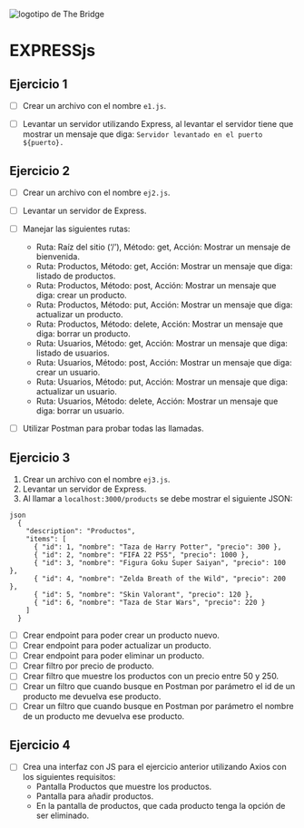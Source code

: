 ![logotipo de The Bridge](https://user-images.githubusercontent.com/27650532/77754601-e8365180-702b-11ea-8bed-5bc14a43f869.png 'logotipo de The Bridge')

# EXPRESSjs

## Ejercicio 1

- [ ] Crear un archivo con el nombre `e1.js`.
- [ ] Levantar un servidor utilizando Express, al levantar el servidor tiene que mostrar un mensaje que diga: `Servidor levantado en el puerto ${puerto}.`


## Ejercicio 2

- [ ] Crear un archivo con el nombre `ej2.js`.
- [ ] Levantar un servidor de Express.
- [ ] Manejar las siguientes rutas:

  - Ruta: Raíz del sitio (‘/’), Método: get, Acción: Mostrar un mensaje de bienvenida.
  - Ruta: Productos, Método: get, Acción: Mostrar un mensaje que diga: listado de productos.
  - Ruta: Productos, Método: post, Acción: Mostrar un mensaje que diga: crear un producto.
  - Ruta: Productos, Método: put, Acción: Mostrar un mensaje que diga: actualizar un producto.
  - Ruta: Productos, Método: delete, Acción: Mostrar un mensaje que diga: borrar un producto.
  - Ruta: Usuarios, Método: get, Acción: Mostrar un mensaje que diga: listado de usuarios.
  - Ruta: Usuarios, Método: post, Acción: Mostrar un mensaje que diga: crear un usuario.
  - Ruta: Usuarios, Método: put, Acción: Mostrar un mensaje que diga: actualizar un usuario.
  - Ruta: Usuarios, Método: delete, Acción: Mostrar un mensaje que diga: borrar un usuario.

- [ ] Utilizar Postman para probar todas las llamadas.


## Ejercicio 3

1. Crear un archivo con el nombre `ej3.js`.
2. Levantar un servidor de Express.
3. Al llamar a `localhost:3000/products` se debe mostrar el siguiente JSON:
````
json
  {
    "description": "Productos",
    "items": [
      { "id": 1, "nombre": "Taza de Harry Potter", "precio": 300 },
      { "id": 2, "nombre": "FIFA 22 PS5", "precio": 1000 },
      { "id": 3, "nombre": "Figura Goku Super Saiyan", "precio": 100 },
      { "id": 4, "nombre": "Zelda Breath of the Wild", "precio": 200 },
      { "id": 5, "nombre": "Skin Valorant", "precio": 120 },
      { "id": 6, "nombre": "Taza de Star Wars", "precio": 220 }
    ]
  }

````

- [ ] Crear endpoint para poder crear un producto nuevo.
- [ ] Crear endpoint para poder actualizar un producto.
- [ ] Crear endpoint para poder eliminar un producto.
- [ ] Crear filtro por precio de producto.
- [ ] Crear filtro que muestre los productos con un precio entre 50 y 250.
- [ ] Crear un filtro que cuando busque en Postman por parámetro el id de un producto me devuelva ese producto.
- [ ] Crear un filtro que cuando busque en Postman por parámetro el nombre de un producto me devuelva ese producto.

## Ejercicio 4

- [ ] Crea una interfaz con JS para el ejercicio anterior utilizando Axios con los siguientes requisitos:
  - Pantalla Productos que muestre los productos.
  - Pantalla para añadir productos.
  - En la pantalla de productos, que cada producto tenga la opción de ser eliminado.


